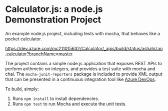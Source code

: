 Calculator.js: a node.js Demonstration Project
==============================================
An example node.js project, including tests with mocha, that behaves like
a pocket calculator.

https://dev.azure.com/mc211015632/Calculator/_apis/build/status/ashahizan.calculator?branchName=master

The project contains a simple node.js application that exposes REST APIs
to perform arithmetic on integers, and provides a test suite with mocha
and chai.  The `mocha-junit-reporters` package is included to provide XML
output that can be presented in a continuous integration tool like
[Azure DevOps](https://azure.com/devops).

To build, simply:

1. Runs `npm install` to install dependencies.
2. Runs `npm test` to run Mocha and execute the unit tests.

